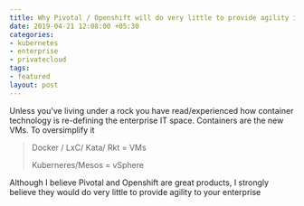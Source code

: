 ```yaml
---
title: Why Pivotal / Openshift will do very little to provide agility in your enterprise
date: 2019-04-21 12:08:00 +05:30
categories:
- kubernetes
- enterprise
- privatecloud
tags:
- featured
layout: post
---
```


Unless you've living under a rock you have read/experienced how container technology is re-defining the enterprise IT space. Containers are the new VMs. To oversimplify it 

> Docker / LxC/ Kata/ Rkt = VMs
>
> Kuberneres/Mesos = vSphere

Although I believe Pivotal and Openshift are great products, I strongly believe they would do very little to provide agility to your enterprise